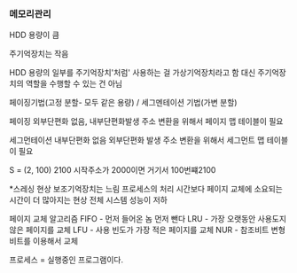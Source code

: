 ### 메모리관리 

HDD 
용량이 큼 

주기억장치는 작음 

HDD 용량의 일부를 주기억장치'처럼' 사용하는 걸 가상기억장치라고 함
대신 주기억장치의 역할을 수행할 수 있는 건 아님

페이징기법(고정 분할- 모두 같은 용량) / 세그멘테이션 기법(가변 분할)

페이징
외부단편화 없음, 내부단편화발생
주소 변환을 위해서 페이지 맵 테이블이 필요

세그먼테이션 
내부단편화 없음 외부단편화 발생
주소 변환을 위해서 세그먼트 맵 테이블이 필요

S = (2, 100) 2100 시작주소가 2000이면 거기서 100번쨰2100


*스레싱 현상
보조기억장치는 느림 
프로세스의 처리 시간보다 페이지 교체에 소요되는 시간이 더 많아지는 현상 전체 시스템 성능이 저하 

페이지 교체 알고리즘
FIFO - 먼저 들어온 놈 먼저 뺀다
LRU - 가장 오랫동안 사용도지 않은 페이지를 교체
LFU - 사용 빈도가 가장 적은 페이지를 교체
NUR - 참조비트 변형비트를 이용해서 교체

프로세스 = 실행중인 프로그램이다.

 

